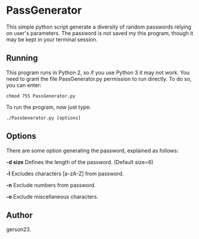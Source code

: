PassGenerator
=============

This simple python script generate a diversity of random passwords relying on user's parameters. The password is not saved my this program, though it may be kept in your terminal session.

Running
-------

This program runs in Python 2, so if you use Python 3 it may not work. You need to grant the file PassGenerator.py permission to run directly. To do so, you can enter:

  `chmod 755 PassGenerator.py`

To run the program, now just type:

  `./PassGenerator.py [options]`

Options
-------

There are some option generating the password, explained as follows:

  **-d size**
    Defines the length of the password. (Default size=6)

  **-l**
    Excludes characters [a-zA-Z] from password.

  **-n**
    Exclude numbers from password.

  **-o**
    Exclude miscellaneous characters.

Author
------

  gerson23.
